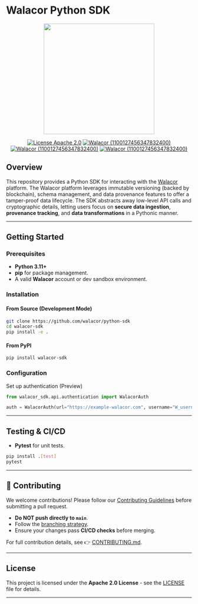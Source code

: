 # Walacor Python SDK

<div align="center">

<img src="https://www.walacor.com/wp-content/uploads/2022/09/Walacor_Logo_Tag.png" width="300" />

[![License Apache 2.0][badge-license]][license]
[![Walacor (1100127456347832400)](https://img.shields.io/badge/My-Discord-%235865F2.svg?label=Walacor)](https://discord.gg/BaEWpsg8Yc)
[![Walacor (1100127456347832400)](https://img.shields.io/static/v1?label=Walacor&message=LinkedIn&color=blue)](https://www.linkedin.com/company/walacor/)
[![Walacor (1100127456347832400)](https://img.shields.io/static/v1?label=Walacor&message=Website&color)](https://www.walacor.com/product/)

</div>

[badge-license]: https://img.shields.io/badge/license-Apache2-green.svg?dummy
[license]: https://github.com/walacor/objectvalidation/blob/main/LICENSE

## Overview

This repository provides a Python SDK for interacting with the [Walacor](https://example.com) platform. The Walacor platform leverages immutable versioning (backed by blockchain), schema management, and data provenance features to offer a tamper-proof data lifecycle. The SDK abstracts away low-level API calls and cryptographic details, letting users focus on **secure data ingestion**, **provenance tracking**, and **data transformations** in a Pythonic manner.


---

## Getting Started

### Prerequisites

- **Python 3.11+**
- **pip** for package management.
- A valid **Walacor** account or dev sandbox environment.

### Installation

#### From Source (Development Mode)
```bash
git clone https://github.com/walacor/python-sdk
cd walacor-sdk
pip install -e .
```

#### From PyPI
```bash
pip install walacor-sdk
```

### Configuration

Set up authentication (Preview)
```python
from walacor_sdk.api.authentication import WalacorAuth

auth = WalacorAuth(url="https://example-walacor.com", username="W_username", password="W_password")
```

---

## Testing & CI/CD

- **Pytest** for unit tests.

```bash
pip install .[test]
pytest
```
---

## 🚀 Contributing

We welcome contributions! Please follow our [Contributing Guidelines](CONTRIBUTING.md) before submitting a pull request.

- **Do NOT push directly to `main`**.
- Follow the [branching strategy](CONTRIBUTING.md#-branching-strategy).
- Ensure your changes pass **CI/CD checks** before merging.

For full contribution details, see 👉 [CONTRIBUTING.md](CONTRIBUTING.md).

---

## License

This project is licensed under the **Apache 2.0 License** - see the [LICENSE](LICENSE) file for details.

---

